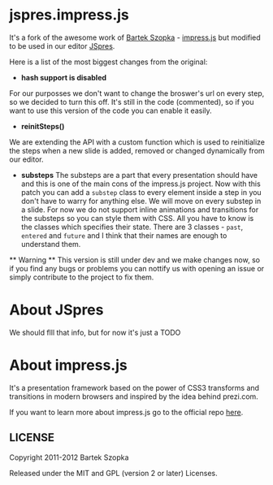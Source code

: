 jspres.impress.js
============

It's a fork of the awesome work of [Bartek Szopka](https://github.com/bartaz) - [impress.js](http://bartaz.github.io/impress.js/#/bored) but modified to be used in our editor [JSpres](http://jspres.com).

Here is a list of the most biggest changes from the original:
  - **hash support is disabled**

For our purposses we don't want to change the broswer's url on every step, so we decided to turn this off. It's still in the code (commented), so if you want to use this version of the code you can enable it easily.

  - **reinitSteps()**

We are extending the API with a custom function which is used to reinitialize the steps when a new slide is added, removed or changed dynamically from our editor.

  - **substeps**
The substeps are a part that every presentation should have and this is one of the main cons of the impress.js project.
Now with this patch you can add a ```substep``` class to every element inside a step in you don't have to warry for anything else. We will move on every substep in a slide. For now we do not support inline animations and transitions for the substeps so you can style them with CSS. All you have to know is the classes which specifies their state.
There are 3 classes - ```past```, ```entered``` and ```future``` and I think that their names are enough to understand them. 

** Warning **
This version is still under dev and we make changes now, so if you find any bugs or problems you can nottify us with opening an issue or simply contribute to the project to fix them.

  

# About JSpres

We should flll that info, but for now it's just a TODO

# About impress.js
It's a presentation framework based on the power of CSS3 transforms and transitions in modern browsers and inspired by the idea behind prezi.com.

If you want to learn more about impress.js go to the official repo [here](https://github.com/bartaz/impress.js).


LICENSE
---------

Copyright 2011-2012 Bartek Szopka

Released under the MIT and GPL (version 2 or later) Licenses.


